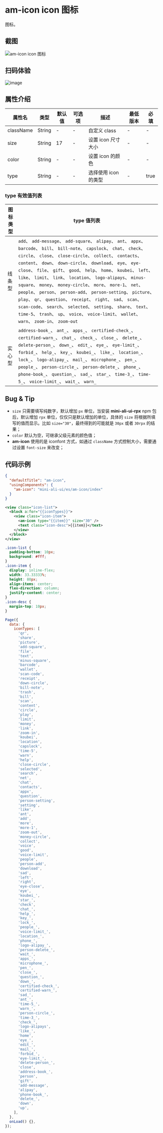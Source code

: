 # am-icon icon 图标

图标。

## 截图
![am-icon icon 图标](https://gw.alipayobjects.com/mdn/rms_ce4c6f/afts/img/A*j2riR5PaCqsAAAAAAAAAAABkARQnAQ)

## 扫码体验

![image](http://mdn.alipayobjects.com/afts/img/A*FIgnQYG0eU4Cu2dKuSefyABkAa8wAA/original?bz=openpt_doc&t=P5eibJNtHlEwlULPUKeZ8QAAAABkMK8AAAAA)



## 属性介绍

| 属性名 | 类型 | 默认值 | 可选项 | 描述 | 最低版本 | 必填 |
| ---- | ---- | ---- | ---- | ---- | ---- | ---- |
| className | String| - | - | 自定义 class | - | - |
| size | String | 17 | - | 设置 icon 尺寸大小 | - | - |
| color | String | - | - | 设置 icon 的颜色 | - | - |
| type | String | - | - | 选择使用 icon 的类型 | - | true |

### type 有效值列表
| 图标类型 | type 值列表 |
| ---- | ---- |
| 线条型 | `add`、 `add-message`、 `add-square`、 `alipay`、 `ant`、 `appx`、 `barcode`、 `bill`、 `bill-note`、 `capslock`、 `chat`、 `check`、 `circle`、 `close`、 `close-circle`、 `collect`、 `contacts`、 `content`、 `down`、 `down-circle`、 `download`、 `eye`、 `eye-close`、 `file`、 `gift`、 `good`、 `help`、 `home`、 `koubei`、 `left`、 `like`、 `limit`、 `link`、 `location`、 `logo-alipays`、 `minus-square`、 `money`、 `money-circle`、 `more`、 `more-1`、 `net`、 `people`、 `person`、 `person-add`、 `person-setting`、 `picture`、 `play`、 `qr`、 `question`、 `receipt`、 `right`、 `sad`、 `scan`、 `scan-code`、 `search`、 `selected`、 `setting`、 `share`、 `text`、 `time-5`、 `trash`、 `up`、 `voice`、 `voice-limit`、 `wallet`、 `warn`、 `zoom-in`、 `zoom-out` |
| 实心型 | `address-book_`、 `ant_`、 `apps_`、 `certified-check_`、 `certified-warn_`、 `chat_`、 `check_`、 `close_`、 `delete_`、 `delete-person_`、 `down_`、 `edit_`、 `eye_`、 `eye-limit_`、 `forbid_`、 `help_`、 `key_`、 `koubei_`、 `like_`、 `location_`、 `lock_`、 `logo-alipay_`、 `mail_`、 `microphone_`、 `pen_`、 `people_`、 `person-circle_`、 `person-delete_`、 `phone_`、 `phone-book_`、 `question_`、 `sad_`、 `star_`、 `time-3_`、 `time-5_`、 `voice-limit_`、 `wait_`、 `warn_` |

## Bug & Tip
* `size` 只需要填写纯数字，默认增加 `px` 单位，当安装 **mini-ali-ui-rpx** npm 包后，默认增加 `rpx` 单位，仅仅只是默认增加的单位，具体的 `size` 将根据所填写的值而显示。比如 `size="30"`，最终得到的可能就是 `30px` 或者 `30rpx` 的结果；
* `color` 默认为空，可继承父级元素的颜色值；
* **am-icon** 使用的是 iconfont 方式，如通过 `className` 方式控制大小，需要通过设置 `font-size` 来改变；



## 代码示例

```json
{
  "defaultTitle": "am-icon",
  "usingComponents": {
    "am-icon": "mini-ali-ui/es/am-icon/index"
  }
}
```

```xml
<view class="icon-list">
  <block a:for="{{iconTypes}}">
    <view class="icon-item">
      <am-icon type="{{item}}" size="30" />
      <text class="icon-desc">{{item}}</text>
    </view>
  </block>
</view>
```

```css
.icon-list {
  padding-bottom: 10px;
  background: #fff;
}
.icon-item {
  display: inline-flex;
  width: 33.33333%;
  height: 80px;
  align-items: center;
  flex-direction: column;
  justify-content: center;
}
.icon-desc {
  margin-top: 10px;
}
```

```javascript
Page({
  data: {
    iconTypes: [
      'qr',
      'share',
      'picture',
      'add-square',
      'file',
      'text',
      'minus-square',
      'barcode',
      'wallet',
      'scan-code',
      'receipt',
      'down-circle',
      'bill-note',
      'trash',
      'bill',
      'scan',
      'content',
      'circle',
      'play',
      'limit',
      'money',
      'link',
      'zoom-in',
      'koubei',
      'location',
      'capslock',
      'time-5',
      'warn',
      'help',
      'close-circle',
      'selected',
      'search',
      'net',
      'chat',
      'contacts',
      'appx',
      'question',
      'person-setting',
      'setting',
      'like',
      'ant',
      'add',
      'more',
      'more-1',
      'zoom-out',
      'money-circle',
      'collect',
      'voice',
      'good',
      'voice-limit',
      'people',
      'person-add',
      'download',
      'sad',
      'left',
      'right',
      'eye-close',
      'eye',
      'koubei_',
      'star_',
      'check',
      'chat_',
      'help_',
      'key_',
      'lock_',
      'people_',
      'voice-limit_',
      'location_',
      'phone_',
      'logo-alipay_',
      'person-delete_',
      'wait_',
      'apps_',
      'microphone_',
      'pen_',
      'close_',
      'question_',
      'down_',
      'certified-check_',
      'certified-warn_',
      'sad_',
      'ant_',
      'time-5_',
      'warn_',
      'person-circle_',
      'time-3_',
      'check_',
      'logo-alipays',
      'like_',
      'home',
      'eye_',
      'edit_',
      'mail_',
      'forbid_',
      'eye-limit_',
      'delete-person_',
      'close',
      'address-book_',
      'person',
      'gift',
      'add-message',
      'alipay',
      'phone-book_',
      'delete_',
      'down',
      'up',
    ],
  },
  onLoad() {},
});
```
